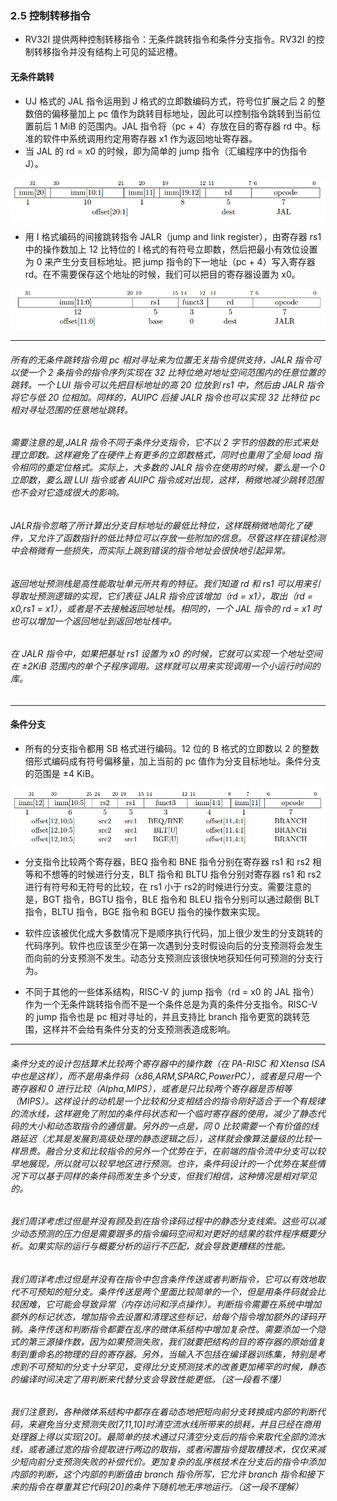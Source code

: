 ### 2.5 控制转移指令
+ RV32I 提供两种控制转移指令：无条件跳转指令和条件分支指令。RV32I 的控制转移指令并没有结构上可见的延迟槽。

#### 无条件跳转
+ UJ 格式的 JAL 指令运用到 J 格式的立即数编码方式，符号位扩展之后 2 的整数倍的偏移量加上 pc 值作为跳转目标地址，因此可以控制指令跳转到当前位置前后 1 MiB 的范围内。JAL 指令将（pc + 4）存放在目的寄存器 rd 中。标准的软件中系统调用约定用寄存器 x1 作为返回地址寄存器。
+ 当 JAL 的 rd = x0 的时候，即为简单的 jump 指令（汇编程序中的伪指令 J）。

![jal_format][1]

+ 用 I 格式编码的间接跳转指令 JALR（jump and link register），由寄存器 rs1 中的操作数加上 12 比特位的 I 格式的有符号立即数，然后把最小有效位设置为 0 来产生分支目标地址。把 jump 指令的下一地址（pc + 4）写入寄存器 rd。在不需要保存这个地址的时候，我们可以把目的寄存器设置为 x0。

![jalr_format][2]

------

###### 所有的无条件跳转指令用 pc 相对寻址来为位置无关指令提供支持，JALR 指令可以使一个 2 条指令的指令序列实现在 32 比特位绝对地址空间范围内的任意位置的跳转。一个 LUI 指令可以先把目标地址的高 20 位放到 rs1 中，然后由 JALR 指令将它与低 20 位相加。同样的，AUIPC 后接 JALR 指令也可以实现 32 比特位 pc 相对寻址范围的任意地址跳转。

###### 需要注意的是,JALR 指令不同于条件分支指令，它不以 2 字节的倍数的形式来处理立即数。这样避免了在硬件上有更多的立即数格式，同时也重用了全局 load 指令相同的重定位格式。实际上，大多数的 JALR 指令在使用的时候，要么是一个 0 立即数，要么跟 LUI 指令或者 AUIPC 指令成对出现，这样，稍微地减少跳转范围也不会对它造成很大的影响。

###### JALR指令忽略了所计算出分支目标地址的最低比特位，这样既稍微地简化了硬件，又允许了函数指针的低比特位可以存放一些附加的信息。尽管这样在错误检测中会稍微有一些损失，而实际上跳到错误的指令地址会很快地引起异常。

###### 返回地址预测栈是高性能取址单元所共有的特征。我们知道 rd 和 rs1 可以用来引导取址预测逻辑的实现，它们表征 JALR 指令应该增加（rd = x1），取出（rd = x0,rs1 = x1），或者是不去接触返回地址栈。相同的，一个 JAL 指令的 rd = x1 时也可以增加一个返回地址到返回地址栈中。

###### 在 JALR 指令中，如果把基址 rs1 设置为 x0 的时候，它就可以实现一个地址空间在 ±2KiB 范围内的单个子程序调用。这样就可以用来实现调用一个小运行时间的库。

------

#### 条件分支

+ 所有的分支指令都用 SB 格式进行编码。12 位的 B 格式的立即数以 2 的整数倍形式编码成有符号偏移量，加上当前的 pc 值作为分支目标地址。条件分支的范围是 ±4 KiB。

![conditional_branches][3]

+ 分支指令比较两个寄存器，BEQ 指令和 BNE 指令分别在寄存器 rs1 和 rs2 相等和不想等的时候进行分支，BLT 指令和 BLTU 指令分别对寄存器 rs1 和 rs2 进行有符号和无符号的比较，在 rs1 小于 rs2的时候进行分支。需要注意的是，BGT 指令，BGTU 指令，BLE 指令和 BLEU 指令分别可以通过颠倒 BLT 指令，BLTU 指令，BGE 指令和 BGEU 指令的操作数来实现。

+ 软件应该被优化成大多数情况下是顺序执行代码，加上很少发生的分支跳转的代码序列。软件也应该至少在第一次遇到分支时假设向后的分支预测将会发生而向前的分支预测不发生。动态分支预测应该很快地获知任何可预测的分支行为。

+ 不同于其他的一些体系结构，RISC-V 的 jump 指令（rd = x0 的 JAL 指令）作为一个无条件跳转指令而不是一个条件总是为真的条件分支指令。RISC-V 的 jump 指令也是 pc 相对寻址的，并且支持比 branch 指令更宽的跳转范围，这样并不会给有条件分支的分支预测表造成影响。

------

###### 条件分支的设计包括算术比较两个寄存器中的操作数（在 PA-RISC 和 Xtensa ISA 中也是这样），而不是用条件码（x86,ARM,SPARC,PowerPC），或者是只用一个寄存器和 0 进行比较（Alpha,MIPS），或者是只比较两个寄存器是否相等（MIPS）。这样设计的动机是一个比较和分支相结合的指令刚好适合于一个有规律的流水线，这样避免了附加的条件码状态和一个临时寄存器的使用，减少了静态代码的大小和动态取指令的通信量。另外的一点是，同 0 比较需要一个有价值的线路延迟（尤其是发展到高级处理的静态逻辑之后），这样就会像算法量级的比较一样昂贵。融合分支和比较指令的另外一个优势在于，在前端的指令流中分支可以较早地展现，所以就可以较早地区进行预测。也许，条件码设计的一个优势在某些情况下可以基于同样的条件码而发生多个分支，但我们相信，这种情况是相对罕见的。

###### 我们周详考虑过但是并没有顾及到在指令译码过程中的静态分支线索。这些可以减少动态预测的压力但是需要跟多的指令编码空间和对更好的结果的软件程序概要分析。如果实际的运行与概要分析的运行不匹配，就会导致更糟糕的性能。

###### 我们周详考虑过但是并没有在指令中包含条件传送或者判断指令，它可以有效地取代不可预知的短分支。条件传送是两个里面比较简单的一个，但是用条件码就会比较困难，它可能会导致异常（内存访问和浮点操作）。判断指令需要在系统中增加额外的标记状态，增加指令去设置和清理这些标记，给每个指令增加额外的译码开销。条件传送和判断指令都要在乱序的微体系结构中增加复杂性。需要添加一个隐式的第三源操作数，因为如果预测失败，我们就要把结构的目的寄存器的原始值复制到重命名的物理的目的寄存器。另外，当输入不包括在编译器训练集，特别是考虑到不可预知的分支十分罕见，变得比分支预测技术的改善更加稀罕的时候，静态的编译时间决定了用判断来代替分支会导致性能更低。（这一段看不懂）

###### 我们注意到，各种微体系结构中都存在着动态地把短向前分支转换成内部的判断代码，来避免当分支预测失败[7,11,10]时清空流水线所带来的损耗，并且已经在商用处理器上得以实现[20]。最简单的技术通过只清空分支后的指令来取代全部的流水线，或者通过宽的指令提取进行两边的取指，或者闲置指令提取槽技术，仅仅来减少短向前分支预测失败的补偿代价。更加复杂的乱序核技术在分支后的指令中添加内部的判断，这个内部的判断值由 branch 指令所写，它允许 branch 指令和接下来的指令在尊重其它代码[20]的条件下随机地无序地运行。（这一段不理解）


[1]: /riscv/image/jal_format.png
[2]: /riscv/image/jalr_format.png
[3]: /riscv/image/conditional_branch.png